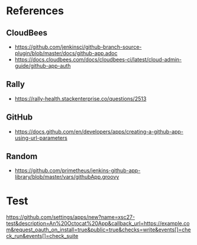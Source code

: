 # References

## CloudBees
 - https://github.com/jenkinsci/github-branch-source-plugin/blob/master/docs/github-app.adoc
 - https://docs.cloudbees.com/docs/cloudbees-ci/latest/cloud-admin-guide/github-app-auth

## Rally
 - https://rally-health.stackenterprise.co/questions/2513

## GitHub
 - https://docs.github.com/en/developers/apps/creating-a-github-app-using-url-parameters

## Random
 - https://github.com/primetheus/jenkins-github-app-library/blob/master/vars/githubApp.groovy

# Test


https://github.com/settings/apps/new?name=xsc27-test&description=An%20Octocat%20App&callback_url=https://example.com&request_oauth_on_install=true&public=true&checks=write&events[]=check_run&events[]=check_suite


<!--stackedit_data:
eyJoaXN0b3J5IjpbNDM4ODAzODMzXX0=
-->